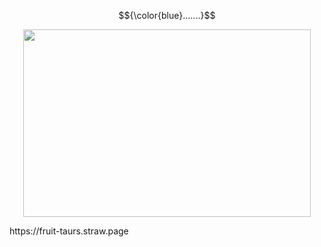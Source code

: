 
$${\color{blue}.......}$$

<p align="center">
<img width="460" height="300" src="https://64.media.tumblr.com/737d147ded8db2512785d7c338621df2/04eb73bac8ada494-f6/s2048x3072/44e5ae8f2ec0e98d6bdc551e4499e33e1551c1db.pnj">   
</p>
https://fruit-taurs.straw.page 
  
